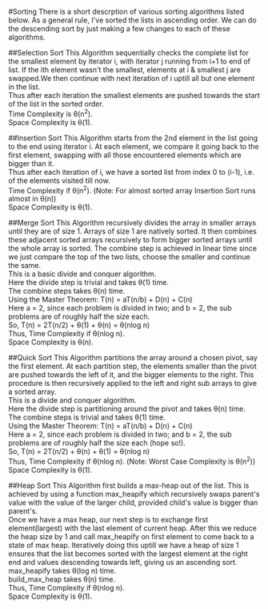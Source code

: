 #Sorting
There is a short descrption of various sorting algorithms listed below. As a general rule, I've sorted the lists in ascending order. We can do the descending sort by just making a few changes to each of these algorithms.

##Selection Sort
This Algorithm sequentially checks the complete list for the smallest element by iterator i, with iterator j running from i+1 to end of list. If the ith element wasn't the smallest, elements at i & smallest j are swapped.We then continue with next iteration of i uptill all but one element in the list.<br>
Thus after each iteration the smallest elements are pushed towards the start of the list in the sorted order.<br>
Time Complexity is &theta;(n<sup>2</sup>).<br>
Space Complexity is &theta;(1).

##Insertion Sort
This Algorithm starts from the 2nd element in the list going to the end using iterator i. At each element, we compare it going back to the first element, swapping with all those encountered elements which are bigger than it.<br>
Thus after each iteration of i, we have a sorted list from index 0 to (i-1), i.e. of the elements visited till now.<br>
Time Complexity if &theta;(n<sup>2</sup>). (Note: For almost sorted array Insertion Sort runs almost in &theta;(n))<br>
Space Complexity is &theta;(1).

##Merge Sort
This Algorithm recursively divides the array in smaller arrays until they are of size 1. Arrays of size 1 are natively sorted. It then combines these adjacent sorted arrays recursively to form bigger sorted arrays until the whole array is sorted. The combine step is achieved in linear time since we just compare the top of the two lists, choose the smaller and continue the same.<br>
This is a basic divide and conquer algorithm.<br>
Here the divide step is trivial and takes &theta;(1) time.<br>
The combine steps takes &theta;(n) time.<br>
Using the Master Theorem: T(n) = aT(n/b) + D(n) + C(n)<br>
Here a = 2, since each problem is divided in two; and b = 2, the sub problems are of roughly half the size each.<br>
So, T(n) = 2T(n/2) + &theta;(1) + &theta;(n) = &theta;(nlog n)<br>
Thus, Time Complexity if &theta;(nlog n).<br>
Space Complexity is &theta;(n).

##Quick Sort
This Algorithm partitions the array around a chosen pivot, say the first element. At each partition step, the elements smaller than the pivot are pushed towards the left of it, and the bigger elements to the right. This procedure is then recursively applied to the left and right sub arrays to give a sorted array.<br>
This is a divide and conquer algorithm.<br>
Here the divide step is partitioning around the pivot and takes &theta;(n) time.<br>
The combine steps is trivial and takes &theta;(1) time.<br>
Using the Master Theorem: T(n) = aT(n/b) + D(n) + C(n)<br>
Here a = 2, since each problem is divided in two; and b = 2, the sub problems are of roughly half the size each (hope so!).<br>
So, T(n) = 2T(n/2) + &theta;(n) + &theta;(1) = &theta;(nlog n)<br>
Thus, Time Complexity if &theta;(nlog n). (Note: Worst Case Complexity is &theta;(n<sup>2</sup>))<br>
Space Complexity is &theta;(1).

##Heap Sort
This Algorithm first builds a max-heap out of the list. This is achieved by using a function max_heapify which recursively swaps parent's value with the value of the larger child, provided child's value is bigger than parent's.<br>
Once we have a max heap, our next step is to exchange first element(largest) with the last element of current heap. After this we reduce the heap size by 1 and call max_heapify on first element to come back to a state of max heap. Iteratively doing this uptill we have a heap of size 1 ensures that the list becomes sorted with the largest element at the right end and values descending towards left, giving us an ascending sort.<br>
max_heapify takes &theta;(log n) time.<br>
build_max_heap takes &theta;(n) time.<br>
Thus, Time Complexity if &theta;(nlog n).<br>
Space Complexity is &theta;(1).